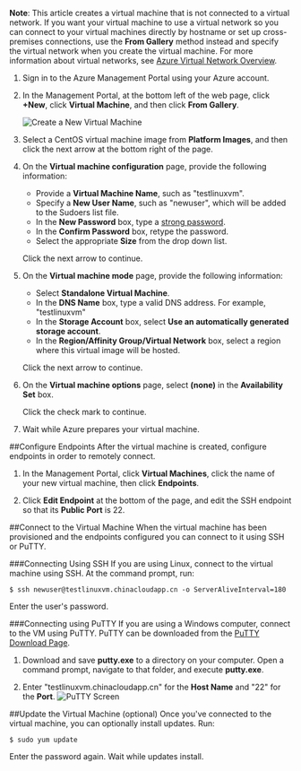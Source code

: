 <properties writer="kathydav" editor="tysonn" manager="jeffreyg" /> 

**Note**: This article creates a virtual machine that is not connected to a virtual network. If you want your virtual machine to use a virtual network so you can connect to your virtual machines directly by hostname or set up
cross-premises connections, use the **From Gallery** method instead and specify the virtual network when you create the virtual machine. For more information about virtual networks, see [Azure Virtual Network Overview](https://msdn.microsoft.com/zh-cn/library/azure/jj156007.aspx).

1. Sign in to the Azure Management Portal using your Azure account.
2. In the Management Portal, at the bottom left of the web page, click **+New**, click **Virtual Machine**, and then click **From Gallery**.

	![Create a New Virtual Machine][Image1]

3. Select a CentOS virtual machine image from **Platform Images**, and then click the next arrow at the bottom right of the page.
	
4. On the **Virtual machine configuration** page, provide the following information:
	- Provide a **Virtual Machine Name**, such as "testlinuxvm".
	- Specify a **New User Name**, such as "newuser", which will be added to the Sudoers list file.
	- In the **New Password** box, type a [strong password](http://msdn.microsoft.com/zh-cn/library/ms161962.aspx).
	- In the **Confirm Password** box, retype the password.
	- Select the appropriate **Size** from the drop down list.

	Click the next arrow to continue.
	
5. On the **Virtual machine mode** page, provide the following information:
	- Select **Standalone Virtual Machine**.
	- In the **DNS Name** box, type a valid DNS address.  For example,  "testlinuxvm"
	- In the **Storage Account** box, select **Use an automatically generated storage account**.
	- In the **Region/Affinity Group/Virtual Network** box, select a region where this virtual image will be hosted.

	Click the next arrow to continue.

6. On the **Virtual machine options** page, select **(none)** in the **Availability Set** box.

	Click the check mark to continue.
	
7. Wait while Azure prepares your virtual machine.

##Configure Endpoints
After the virtual machine is created, configure endpoints in order to remotely connect.

1. In the Management Portal, click **Virtual Machines**, click the name of your new virtual machine, then click **Endpoints**.

2. Click **Edit Endpoint** at the bottom of the page, and edit the SSH endpoint so that its **Public Port** is 22.

##Connect to the Virtual Machine
When the virtual machine has been provisioned and the endpoints configured you can connect to it using SSH or PuTTY.

###Connecting Using SSH
If you are using Linux, connect to the virtual machine using SSH.  At the command prompt, run:

	$ ssh newuser@testlinuxvm.chinacloudapp.cn -o ServerAliveInterval=180

Enter the user's password.

###Connecting using PuTTY
If you are using a Windows computer, connect to the VM using PuTTY. PuTTY can be downloaded from the [PuTTY Download Page][PuTTYDownLoad]. 

1. Download and save **putty.exe** to a directory on your computer. Open a command prompt, navigate to that folder, and execute **putty.exe**.

2. Enter "testlinuxvm.chinacloudapp.cn" for the **Host Name** and "22" for the **Port**.
![PuTTY Screen][Image6]  

##Update the Virtual Machine (optional)
Once you've connected to the virtual machine, you can optionally install updates. Run:

	$ sudo yum update

Enter the password again.  Wait while updates install.


[PuTTYDownload]: http://www.puttyssh.org/download.html

[Image1]: ./media/create-and-configure-centos-vm-in-portal/CreateVM.png

[Image6]: ./media/create-and-configure-centos-vm-in-portal/putty.png
